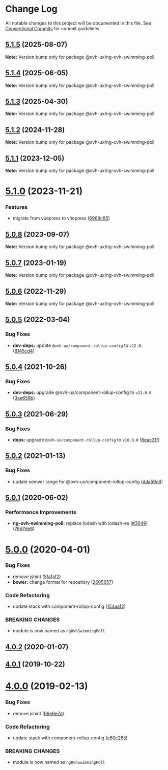 # Change Log

All notable changes to this project will be documented in this file.
See [Conventional Commits](https://conventionalcommits.org) for commit guidelines.

## [5.1.5](https://github.com/ovh/manager/compare/@ovh-ux/ng-ovh-swimming-poll@5.1.4...@ovh-ux/ng-ovh-swimming-poll@5.1.5) (2025-08-07)

**Note:** Version bump only for package @ovh-ux/ng-ovh-swimming-poll





## [5.1.4](https://github.com/ovh/manager/compare/@ovh-ux/ng-ovh-swimming-poll@5.1.3...@ovh-ux/ng-ovh-swimming-poll@5.1.4) (2025-06-05)

**Note:** Version bump only for package @ovh-ux/ng-ovh-swimming-poll





## [5.1.3](https://github.com/ovh/manager/compare/@ovh-ux/ng-ovh-swimming-poll@5.1.2...@ovh-ux/ng-ovh-swimming-poll@5.1.3) (2025-04-30)

**Note:** Version bump only for package @ovh-ux/ng-ovh-swimming-poll





## [5.1.2](https://github.com/ovh/manager/compare/@ovh-ux/ng-ovh-swimming-poll@5.1.1...@ovh-ux/ng-ovh-swimming-poll@5.1.2) (2024-11-28)

**Note:** Version bump only for package @ovh-ux/ng-ovh-swimming-poll





## [5.1.1](https://github.com/ovh/manager/compare/@ovh-ux/ng-ovh-swimming-poll@5.1.0...@ovh-ux/ng-ovh-swimming-poll@5.1.1) (2023-12-05)

**Note:** Version bump only for package @ovh-ux/ng-ovh-swimming-poll





# [5.1.0](https://github.com/ovh/manager/compare/@ovh-ux/ng-ovh-swimming-poll@5.0.8...@ovh-ux/ng-ovh-swimming-poll@5.1.0) (2023-11-21)


### Features

* migrate from vuepress to vitepress ([6968c85](https://github.com/ovh/manager/commit/6968c85f00e19c41bc240abb37a50e9dacf9c5e5))





## [5.0.8](https://github.com/ovh/manager/compare/@ovh-ux/ng-ovh-swimming-poll@5.0.7...@ovh-ux/ng-ovh-swimming-poll@5.0.8) (2023-09-07)

**Note:** Version bump only for package @ovh-ux/ng-ovh-swimming-poll





## [5.0.7](https://github.com/ovh/manager/compare/@ovh-ux/ng-ovh-swimming-poll@5.0.6...@ovh-ux/ng-ovh-swimming-poll@5.0.7) (2023-01-19)

**Note:** Version bump only for package @ovh-ux/ng-ovh-swimming-poll





## [5.0.6](https://github.com/ovh/manager/compare/@ovh-ux/ng-ovh-swimming-poll@5.0.5...@ovh-ux/ng-ovh-swimming-poll@5.0.6) (2022-11-29)

**Note:** Version bump only for package @ovh-ux/ng-ovh-swimming-poll





## [5.0.5](https://github.com/ovh/manager/compare/@ovh-ux/ng-ovh-swimming-poll@5.0.4...@ovh-ux/ng-ovh-swimming-poll@5.0.5) (2022-03-04)


### Bug Fixes

* **dev-deps:** update `@ovh-ux/component-rollup-config` to `v12.0.` ([8145cd4](https://github.com/ovh/manager/commit/8145cd44a34cec071db4b5267182705625951077))



## [5.0.4](https://github.com/ovh/manager/compare/@ovh-ux/ng-ovh-swimming-poll@5.0.3...@ovh-ux/ng-ovh-swimming-poll@5.0.4) (2021-10-26)


### Bug Fixes

* **dev-deps:** upgrade @ovh-ux/component-rollup-config to `v11.0.0` ([3ae659b](https://github.com/ovh/manager/commit/3ae659bea59244fd5660375b9dac52055cc374b0))



## [5.0.3](https://github.com/ovh/manager/compare/@ovh-ux/ng-ovh-swimming-poll@5.0.2...@ovh-ux/ng-ovh-swimming-poll@5.0.3) (2021-06-29)


### Bug Fixes

* **deps:** upgrade `@ovh-ux/component-rollup-config` to `v10.0.0` ([8eac31f](https://github.com/ovh/manager/commit/8eac31f81e46d1570c131cf55788d6435842ab6d))



## [5.0.2](https://github.com/ovh/manager/compare/@ovh-ux/ng-ovh-swimming-poll@5.0.1...@ovh-ux/ng-ovh-swimming-poll@5.0.2) (2021-01-13)


### Bug Fixes

* update semver range for @ovh-ux/component-rollup-config ([dda59c6](https://github.com/ovh/manager/commit/dda59c6b71cb4ad9ab98f06a0bf995a7eb45a1d9))



## [5.0.1](https://github.com/ovh/manager/compare/@ovh-ux/ng-ovh-swimming-poll@5.0.0...@ovh-ux/ng-ovh-swimming-poll@5.0.1) (2020-06-02)


### Performance Improvements

* **ng-ovh-swimming-poll:** replace lodash with lodash-es ([#3049](https://github.com/ovh/manager/issues/3049)) ([76d7de8](https://github.com/ovh/manager/commit/76d7de89d5109d52bd91908fc467611d94b7f09a))



# [5.0.0](https://github.com/ovh/manager/compare/@ovh-ux/ng-ovh-swimming-poll@4.0.2...@ovh-ux/ng-ovh-swimming-poll@5.0.0) (2020-04-01)


### Bug Fixes

* remove jshint ([5fa1af2](https://github.com/ovh/manager/commit/5fa1af2e4e5ddef2bb57a37d36cc14b82f5f136a))
* **bower:** change format for repository ([2605657](https://github.com/ovh/manager/commit/260565711b8fd07b16e37aed04b7d9037227c09e))


### Code Refactoring

* update stack with component-rollup-config ([154aaf2](https://github.com/ovh/manager/commit/154aaf20620d21b2d2fac0f75ef1bc403e7c390c))


### BREAKING CHANGES

* module is now named as `ngOvhSwimmingPoll`



## [4.0.2](https://github.com/ovh-ux/ng-ovh-swimming-poll/compare/v4.0.1...v4.0.2) (2020-01-07)



## [4.0.1](https://github.com/ovh-ux/ng-ovh-swimming-poll/compare/v4.0.0...v4.0.1) (2019-10-22)



# [4.0.0](https://github.com/ovh-ux/ng-ovh-swimming-poll/compare/v3.0.1...v4.0.0) (2019-02-13)


### Bug Fixes

* remove jshint ([66e9e7d](https://github.com/ovh-ux/ng-ovh-swimming-poll/commit/66e9e7d))


### Code Refactoring

* update stack with component-rollup-config ([c60c285](https://github.com/ovh-ux/ng-ovh-swimming-poll/commit/c60c285))


### BREAKING CHANGES

* module is now named as `ngOvhSwimmingPoll`
